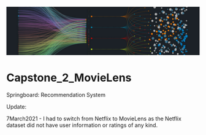 ![cover_photo](https://raw.githubusercontent.com/villafue/Capstone_2_MovieLens/main/Pictures/README/Untitled%20design.png)

# Capstone_2_MovieLens
Springboard: Recommendation System

Update: 

7March2021 - I had to switch from Netflix to MovieLens as the Netflix dataset did not have user information or ratings of any kind. 
